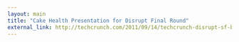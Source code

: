 ```yaml
---
layout: main
title: "Cake Health Presentation for Disrupt Final Round"
external_link: http://techcrunch.com/2011/09/14/techcrunch-disrupt-sf-battlefield-semifinals-the-judges-react/
---
```



